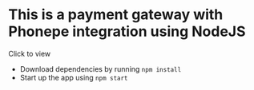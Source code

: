 # This is a payment gateway with Phonepe integration using NodeJS

<summary>Click to view</summary>

- Download dependencies by running `npm install`
- Start up the app using `npm start`
